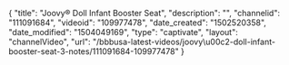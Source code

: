 {
    "title": "Joovy&reg; Doll Infant Booster Seat",
    "description": "",
    "channelid": "111091684",
    "videoid": "109977478",
    "date_created": "1502520358",
    "date_modified": "1504049169",
    "type": "captivate",
    "layout": "channelVideo",
    "url": "\/bbbusa-latest-videos\/joovy\u00c2-doll-infant-booster-seat-3-notes\/111091684-109977478"
}
